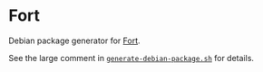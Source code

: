 # Fort

Debian package generator for [Fort](https://github.com/NICMx/FORT-validator).

See the large comment in [`generate-debian-package.sh`](generate-debian-package.sh) for details.
